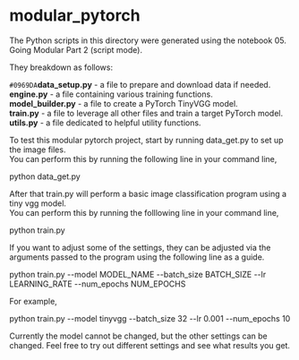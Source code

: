 # modular_pytorch

The Python scripts in this directory were generated using the notebook 05. Going Modular Part 2 (script mode).

They breakdown as follows:

`#0969DA`**data_setup.py** - a file to prepare and download data if needed.<br/>
**engine.py** - a file containing various training functions.<br/>
**model_builder.py** - a file to create a PyTorch TinyVGG model.<br/>
**train.py** - a file to leverage all other files and train a target PyTorch model.<br/>
**utils.py** - a file dedicated to helpful utility functions.

To test this modular pytorch project, start by running data_get.py to set up the image files.<br/>
You can perform this by running the following line in your command line,

python data_get.py

After that train.py will perform a basic image classification program using a tiny vgg model.<br/>
You can perform this by running the folllowing line in your command line,

python train.py

If you want to adjust some of the settings, they can be adjusted via the arguments passed to the program using the following line as a guide.

python train.py --model MODEL_NAME --batch_size BATCH_SIZE --lr LEARNING_RATE --num_epochs NUM_EPOCHS

For example,

python train.py --model tinyvgg --batch_size 32 --lr 0.001 --num_epochs 10

Currently the model cannot be changed, but the other settings can be changed. Feel free to try out different settings and see what results you get.
